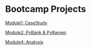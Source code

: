 # Bootcamp Projects
[Module1: CaseStudy](project1)

[Module2: PyBank & PyRamen](project2)

[Module4: Analysis](project3)
